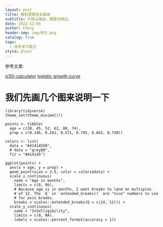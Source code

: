 ```yaml
---
layout: post
title: 解剖逻辑生长曲线
subtitle: 不辞山路远，踏雪也相过。
date: 2022-12-05
author: Chevy
header-img: img/055.png
catalog: true
tags:
  - 技术学习笔记
style: plain
---
```



参考文章:

[ic50-calculator](https://www.aatbio.com/tools/ic50-calculator)
[logistic growth curve](https://www.tjmahr.com/anatomy-of-a-logistic-growth-curve/)

# 我们先画几个图来说明一下

```shell
library(tidyverse)
theme_set(theme_minimal())

points <- tibble(
  age = c(38, 45, 52, 61, 80, 74), 
  prop = c(0.146, 0.241, 0.571, 0.745, 0.843, 0.738))

colors <- list(
  data = "#41414550",
  # data = "grey80",
  fit = "#414145")

ggplot(points) + 
  aes(x = age, y = prop) + 
  geom_point(size = 3.5, color = colors$data) +
  scale_x_continuous(
    name = "Age in months", 
    limits = c(0, 96), 
    # Because age is in months, I want breaks to land on multiples
    # of 12. The `Q` in `extended_breaks()` are "nice" numbers to use
    # for axis breaks.
    breaks = scales::extended_breaks(Q = c(24, 12))) + 
  scale_y_continuous(
    name = "Intelligibility",
    limits = c(0, NA),
    labels = scales::percent_format(accuracy = 1))
```
